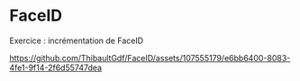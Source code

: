 # FaceID
Exercice : incrémentation de FaceID


https://github.com/ThibaultGdf/FaceID/assets/107555179/e6bb6400-8083-4fe1-9f14-2f6d55747dea

